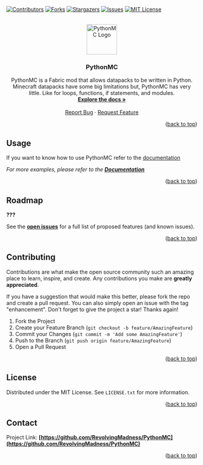 <a name="readme-top"></a>

[![Contributors][contributors-shield]][contributors-url]
[![Forks][forks-shield]][forks-url]
[![Stargazers][stars-shield]][stars-url]
[![Issues][issues-shield]][issues-url]
[![MIT License][license-shield]][license-url]


<!--suppress ALL -->

<br />
<div align="center">
  <a href="https://github.com/RevolvingMadness/PythonMC">
    <!--suppress CheckImageSize, CheckImageSize -->
<img src="images/logo.png" alt="PythonMC Logo" width="80" height="80">
  </a>

<h3 align="center">PythonMC</h3>

  <p align="center">
    PythonMC is a Fabric mod that allows datapacks to be written in Python. Minecraft datapacks have some big limitations but, PythonMC has very little. Like for loops, functions, if statements, and modules. 
    <br />
    <a href="https://RevolvingMadness.github.io/PythonMC"><strong>Explore the docs »</strong></a>
    <br />
    <br />
    <a href="https://github.com/RevolvingMadness/PythonMC/issues">Report Bug</a>
    ·
    <a href="https://github.com/RevolvingMadness/PythonMC/issues">Request Feature</a>
  </p>
</div>


<p align="right">(<a href="#readme-top">back to top</a>)</p>

## Usage

If you want to know how to use PythonMC refer to the [documentation](https://RevolvingMadness.github.io/PythonMC)

_For more examples, please refer to the **[Documentation](https://example.com)**_

<p align="right">(<a href="#readme-top">back to top</a>)</p>

## Roadmap

**???**

See the **[open issues](https://github.com/RevolvingMadness/PythonMC/issues)** for a full list of proposed features (and
known issues).

<p align="right">(<a href="#readme-top">back to top</a>)</p>

## Contributing

Contributions are what make the open source community such an amazing place to learn, inspire, and create. Any
contributions you make are **greatly appreciated**.

If you have a suggestion that would make this better, please fork the repo and create a pull request. You can also
simply open an issue with the tag "enhancement".
Don't forget to give the project a star! Thanks again!

1. Fork the Project
2. Create your Feature Branch (`git checkout -b feature/AmazingFeature`)
3. Commit your Changes (`git commit -m 'Add some AmazingFeature'`)
4. Push to the Branch (`git push origin feature/AmazingFeature`)
5. Open a Pull Request

<p align="right">(<a href="#readme-top">back to top</a>)</p>

## License

Distributed under the MIT License. See `LICENSE.txt` for more information.

<p align="right">(<a href="#readme-top">back to top</a>)</p>

## Contact

Project Link: **[https://github.com/RevolvingMadness/PythonMC](https://github.com/RevolvingMadness/PythonMC)**

<p align="right">(<a href="#readme-top">back to top</a>)</p>



<!-- MARKDOWN LINKS & IMAGES -->
<!-- https://www.markdownguide.org/basic-syntax/#reference-style-links -->

[contributors-shield]: https://img.shields.io/github/contributors/RevolvingMadness/PythonMC.svg?style=for-the-badge

[contributors-url]: https://github.com/RevolvingMadness/PythonMC/graphs/contributors

[forks-shield]: https://img.shields.io/github/forks/RevolvingMadness/PythonMC.svg?style=for-the-badge

[forks-url]: https://github.com/RevolvingMadness/PythonMC/network/members

[stars-shield]: https://img.shields.io/github/stars/RevolvingMadness/PythonMC.svg?style=for-the-badge

[stars-url]: https://github.com/RevolvingMadness/PythonMC/stargazers

[issues-shield]: https://img.shields.io/github/issues/RevolvingMadness/PythonMC.svg?style=for-the-badge

[issues-url]: https://github.com/RevolvingMadness/PythonMC/issues

[license-shield]: https://img.shields.io/github/license/RevolvingMadness/PythonMC.svg?style=for-the-badge

[license-url]: https://github.com/RevolvingMadness/PythonMC/blob/master/LICENSE.txt

[linkedin-shield]: https://img.shields.io/badge/-LinkedIn-black.svg?style=for-the-badge&logo=linkedin&colorB=555

[linkedin-url]: https://linkedin.com/in/linkedin_username

[product-screenshot]: images/screenshot.png

[fabricmc.net]: https://img.shields.io/badge/Fabric%20-1.19.4%20-blue?style=for-the-badge

[Fabric-url]: https://fabricmc.net
